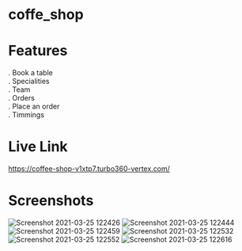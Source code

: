 # coffe_shop
# Features <br>
. Book a table<br>
. Specialities<br>
. Team<br>
. Orders<br>
. Place an order<br>
. Timmings<br>
# Live Link <br>
https://coffee-shop-v1xtp7.turbo360-vertex.com/
# Screenshots
![Screenshot 2021-03-25 122426](https://user-images.githubusercontent.com/70049584/112431297-56a80f80-8d65-11eb-9711-700c79d4dd79.png)
![Screenshot 2021-03-25 122444](https://user-images.githubusercontent.com/70049584/112431302-57d93c80-8d65-11eb-8cfe-4f92c03341f7.png)
![Screenshot 2021-03-25 122459](https://user-images.githubusercontent.com/70049584/112431304-5871d300-8d65-11eb-80ed-e2cc436e1414.png)
![Screenshot 2021-03-25 122532](https://user-images.githubusercontent.com/70049584/112431306-590a6980-8d65-11eb-800c-18442e2cdae4.png)
![Screenshot 2021-03-25 122552](https://user-images.githubusercontent.com/70049584/112431309-59a30000-8d65-11eb-89c4-c1ace4d624ef.png)
![Screenshot 2021-03-25 122616](https://user-images.githubusercontent.com/70049584/112431311-59a30000-8d65-11eb-90a5-77d93c3b12f5.png)
